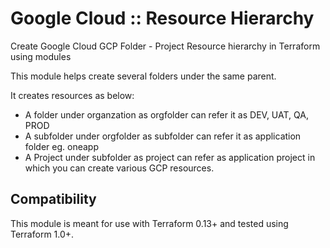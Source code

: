 # Google Cloud :: Resource Hierarchy
 Create Google Cloud GCP Folder - Project Resource hierarchy in Terraform using modules

 This module helps create several folders under the same parent.

 It creates resources as below:
 - A folder under organzation as orgfolder
    can refer it as DEV, UAT, QA, PROD
 - A subfolder under orgfolder as subfolder
    can refer it as application folder eg. oneapp
 - A Project under subfolder as project
    can refer as application project in which you can create various GCP resources.

## Compatibility

 This module is meant for use with Terraform 0.13+ and tested using Terraform 1.0+.

